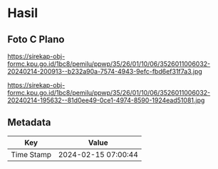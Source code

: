 # Hasil

## Foto C Plano

https://sirekap-obj-formc.kpu.go.id/1bc8/pemilu/ppwp/35/26/01/10/06/3526011006032-20240214-200913--b232a90a-7574-4943-9efc-fbd6ef31f7a3.jpg

https://sirekap-obj-formc.kpu.go.id/1bc8/pemilu/ppwp/35/26/01/10/06/3526011006032-20240214-195632--81d0ee49-0ce1-4974-8590-1924ead51081.jpg


## Metadata

| Key        | Value               |
| ---------- | ------------------- |
| Time Stamp | 2024-02-15 07:00:44 |



